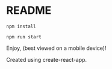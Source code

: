 # README

`npm install`

`npm run start`

Enjoy, (best viewed on a mobile device)!

Created using create-react-app.
